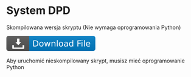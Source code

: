 # System DPD
Skompilowana wersja skryptu (Nie wymaga oprogramowania Python)

[![Download File](https://raw.githubusercontent.com/ChristianFJung/simple-github-buttons/master/DownloadFile.svg)](https://github.com/Robin91862/System-DPD/releases/download/1.0/System-firmy-kurierskiej-DPD.exe)

Aby uruchomić nieskompilowany skrypt, musisz mieć oprogramowanie Python
